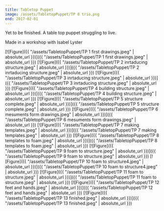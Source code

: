 ```yaml
---
title: Tabletop Puppet
image: /assets/TabletopPuppet/TP 0 trio.png
end: 2017-02-01
---
```


<!-- this is a potential header item: background: "image" -->

Yet to be finished. A table top puppet struggling to live.

Made in a workshop with Isabel Lyster

[![Figure]({{ "/assets/TabletopPuppet/TP 1 first drawings.jpeg" | absolute_url }})]({{ "/assets/TabletopPuppet/TP 1 first drawings.jpeg" | absolute_url }})
[![Figure]({{ "/assets/TabletopPuppet/TP 2 inrtaducing structure.jpeg" | absolute_url }})]({{ "/assets/TabletopPuppet/TP 2 inrtaducing structure.jpeg" | absolute_url }})
[![Figure]({{ "/assets/TabletopPuppet/TP 3 inrtaducing structure.jpeg" | absolute_url }})]({{ "/assets/TabletopPuppet/TP 3 inrtaducing structure.jpeg" | absolute_url }})
[![Figure]({{ "/assets/TabletopPuppet/TP 4 building structure.jpeg" | absolute_url }})]({{ "/assets/TabletopPuppet/TP 4 building structure.jpeg" | absolute_url }})
[![Figure]({{ "/assets/TabletopPuppet/TP 5 structure complete.jpeg" | absolute_url }})]({{ "/assets/TabletopPuppet/TP 5 structure complete.jpeg" | absolute_url }})
[![Figure]({{ "/assets/TabletopPuppet/TP 6 mesuments form drawings.jpeg" | absolute_url }})]({{ "/assets/TabletopPuppet/TP 6 mesuments form drawings.jpeg" | absolute_url }})
[![Figure]({{ "/assets/TabletopPuppet/TP 7 making templates.jpeg" | absolute_url }})]({{ "/assets/TabletopPuppet/TP 7 making templates.jpeg" | absolute_url }})
[![Figure]({{ "/assets/TabletopPuppet/TP 8 templates to foam.jpeg" | absolute_url }})]({{ "/assets/TabletopPuppet/TP 8 templates to foam.jpeg" | absolute_url }})
[![Figure]({{ "/assets/TabletopPuppet/TP 9 foam to structure.jpeg" | absolute_url }})]({{ "/assets/TabletopPuppet/TP 9 foam to structure.jpeg" | absolute_url }})
[![Figure]({{ "/assets/TabletopPuppet/TP 10 foam to structure4.jpeg" | absolute_url }})]({{ "/assets/TabletopPuppet/TP 10 foam to structure4.jpeg" | absolute_url }})
[![Figure]({{ "/assets/TabletopPuppet/TP 11 foam to structure.jpeg" | absolute_url }})]({{ "/assets/TabletopPuppet/TP 11 foam to structure.jpeg" | absolute_url }})
[![Figure]({{ "/assets/TabletopPuppet/TP 12 feet and hands.jpeg" | absolute_url }})]({{ "/assets/TabletopPuppet/TP 12 feet and hands.jpeg" | absolute_url }})
[![Figure]({{ "/assets/TabletopPuppet/TP 13 finished.jpeg" | absolute_url }})]({{ "/assets/TabletopPuppet/TP 13 finished.jpeg" | absolute_url }})
